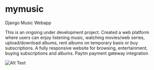 # mymusic
Django Music Webapp

This is an ongoing under development project.
Created a web platform where users can enjoy listening music, watching movies/web series, upload/download albums, rent albums on temporary basis or buy subscriptions. 
A fully responsive website for browsing, entertainment, buying subscriptions and albums.
Paytm payment gateway integration

![Alt Text](/music/static/music/mudeo.gif)
